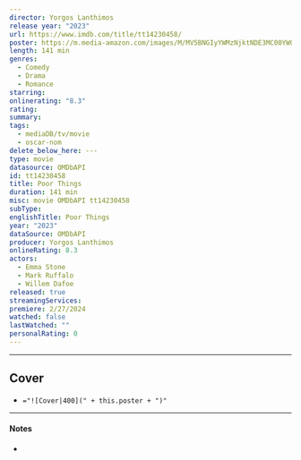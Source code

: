 ```yaml
---
director: Yorgos Lanthimos
release year: "2023"
url: https://www.imdb.com/title/tt14230458/
poster: https://m.media-amazon.com/images/M/MV5BNGIyYWMzNjktNDE3MC00YWQyLWEyMmEtN2ZmNzZhZDk3NGJlXkEyXkFqcGdeQXVyMTUzMTg2ODkz._V1_SX300.jpg
length: 141 min
genres:
  - Comedy
  - Drama
  - Romance
starring: 
onlinerating: "8.3"
rating: 
summary: 
tags:
  - mediaDB/tv/movie
  - oscar-nom
delete_below_here: ---
type: movie
datasource: OMDbAPI
id: tt14230458
title: Poor Things
duration: 141 min
misc: movie OMDbAPI tt14230458
subType: 
englishTitle: Poor Things
year: "2023"
dataSource: OMDbAPI
producer: Yorgos Lanthimos
onlineRating: 8.3
actors:
  - Emma Stone
  - Mark Ruffalo
  - Willem Dafoe
released: true
streamingServices: 
premiere: 2/27/2024
watched: false
lastWatched: ""
personalRating: 0
---
```



---
## Cover

- `="![Cover|400](" + this.poster + ")"`

---
#### Notes
- 
